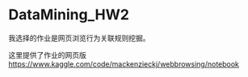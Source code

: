 # DataMining_HW2

我选择的作业是网页浏览行为关联规则挖掘。

这里提供了作业的网页版 https://www.kaggle.com/code/mackenzieckj/webbrowsing/notebook
